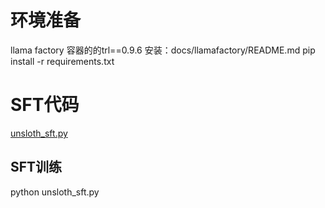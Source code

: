 # 环境准备
llama factory 容器的的trl==0.9.6
安装：docs/llamafactory/README.md
pip install -r requirements.txt

# SFT代码
[unsloth_sft.py](unsloth_sft.py)
## SFT训练
python unsloth_sft.py
